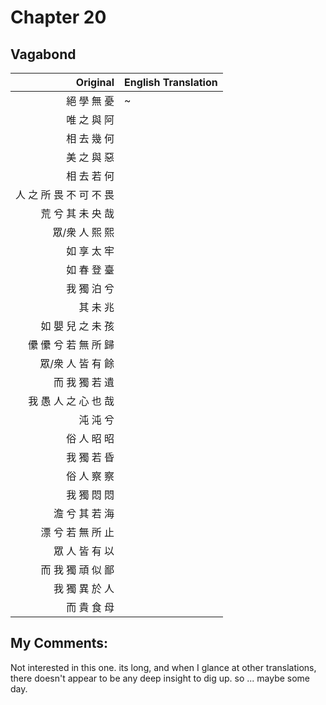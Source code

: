 # Chapter 20
## Vagabond

| Original | English Translation |
| -: | -- |
| 絕 學 無 憂 | ~ |
| 唯 之 與 阿 |  |
| 相 去 幾 何 |  |
| 美 之 與 惡 |  |
| 相 去 若 何 |  |
| 人 之 所 畏 不 可 不 畏 |  |
| 荒 兮 其 未 央 哉 |  |
| 眾/衆 人 熙 熙 |  |
| 如 享 太 牢 |  |
| 如 春 登 臺 |  |
| 我 獨 泊 兮 |  |
| 其 未 兆 |  |
| 如 嬰 兒 之 未 孩 |  |
| 儽 儽 兮 若 無 所 歸 |  |
| 眾/衆 人 皆 有 餘 |  |
| 而 我 獨 若 遺 |  |
| 我 愚 人 之 心 也 哉  |  |
| 沌 沌 兮 |  |
| 俗 人 昭 昭 |  |
| 我 獨 若 昏  |  |
| 俗 人 察 察 |  |
| 我 獨 悶 悶  |  |
| 澹 兮 其 若 海 |  |
| 漂 兮 若 無 所 止 |  |
| 眾 人 皆 有 以 |  |
| 而 我 獨 頑 似 鄙 |  |
| 我 獨 異 於 人 |  |
| 而 貴 食 母 |  |

## My Comments:
Not interested in this one.
its long, and when I glance at other translations, there doesn't appear to be any deep insight to dig up.
so ... maybe some day.